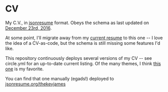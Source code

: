 # CV
My C.V., in [jsonresume](https://github.com/jsonresume/resume-schema) format.
Obeys the schema as last updated on
[December 23rd, 2016](https://github.com/jsonresume/resume-schema/blob/b59a4cb8304706c1a09a7c27807ba0a67155b30d/schema.json).

At some point, I'll migrate away from my
[current resume](http://thekev.in/resource/cv.pdf) to this one -- I love the
idea of a CV-as-code, but the schema is still missing some features I'd like.

This repository continuously deploys several versions of my CV -- see
circle.yml for an up-to-date current listing. Of the many themes, I think
[this one](https://circleci.com/api/v1/project/TheKevJames/cv/latest/artifacts/0/$CIRCLE_ARTIFACTS/resume-elegant.html?branch=master&filter=successful)
is my favorite.

You can find that one manually (egads!) deployed to
[jsonresume.org/thekevjames](http://registry.jsonresume.org/thekevjames)
